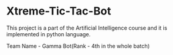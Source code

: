 # Xtreme-Tic-Tac-Bot
This project is a part of the Artificial Intelligence course and it is implemented in python language.


Team Name - Gamma Bot(Rank - 4th in the whole batch) 
